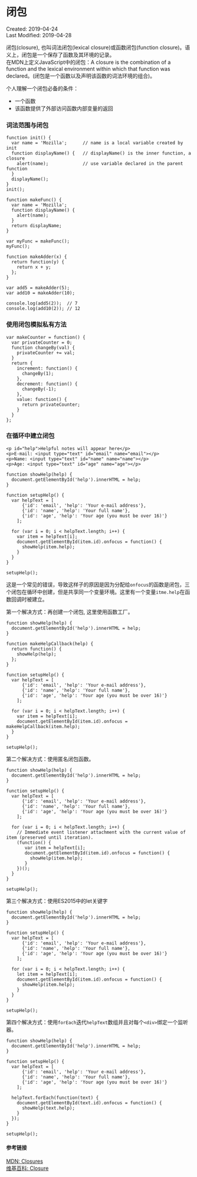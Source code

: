 # 闭包
Created: 2019-04-24  
Last Modified: 2019-04-28  

闭包(closure), 也叫词法闭包(lexical closure)或函数闭包(function closure)。语义上，闭包是一个保存了函数及其环境的记录。  
在MDN上定义JavaScript中的闭包：A closure is the combination of a function and the lexical environment within which that function was declared。(闭包是一个函数以及声明该函数的词法环境的组合)。  

个人理解一个闭包必备的条件：
- 一个函数
- 该函数提供了外部访问函数内部变量的返回 

### 词法范围与闭包
```
function init() {
  var name = 'Mozilla';      // name is a local variable created by init
  function displayName() {   // displayName() is the inner function, a closure
    alert(name);             // use variable declared in the parent function
  }
  displayName();
}
init();
```
```
function makeFunc() {
  var name = 'Mozilla';
  function displayName() {
    alert(name);
  }
  return displayName;
}

var myFunc = makeFunc();
myFunc();
```
```
function makeAdder(x) {
  return function(y) {
    return x + y;
  };
}

var add5 = makeAdder(5);
var add10 = makeAdder(10);

console.log(add5(2));  // 7
console.log(add10(2)); // 12
```

### 使用闭包模拟私有方法
```
var makeCounter = function() {
  var privateCounter = 0;
  function changeBy(val) {
    privateCounter += val;
  }
  return {
    increment: function() {
      changeBy(1);
    },
    decrement: function() {
      changeBy(-1);
    },
    value: function() {
      return privateCounter;
    }
  }
};
```

### 在循环中建立闭包
```
<p id="help">Helpful notes will appear here</p>
<p>E-mail: <input type="text" id="email" name="email"></p>
<p>Name: <input type="text" id="name" name="name"></p>
<p>Age: <input type="text" id="age" name="age"></p>
```
```
function showHelp(help) {
  document.getElementById('help').innerHTML = help;
}

function setupHelp() {
  var helpText = [
      {'id': 'email', 'help': 'Your e-mail address'},
      {'id': 'name', 'help': 'Your full name'},
      {'id': 'age', 'help': 'Your age (you must be over 16)'}
    ];

  for (var i = 0; i < helpText.length; i++) {
    var item = helpText[i];
    document.getElementById(item.id).onfocus = function() {
      showHelp(item.help);
    }
  }
}

setupHelp();
```
这是一个常见的错误，导致这样子的原因是因为分配给`onfocus`的函数是闭包，三个闭包在循环中创建，但是共享同一个变量环境。这里有一个变量`itme.help`在函数回调时被建立。  

第一个解决方式：再创建一个闭包, 这里使用函数工厂。
```
function showHelp(help) {
  document.getElementById('help').innerHTML = help;
}

function makeHelpCallback(help) {
  return function() {
    showHelp(help);
  };
}

function setupHelp() {
  var helpText = [
      {'id': 'email', 'help': 'Your e-mail address'},
      {'id': 'name', 'help': 'Your full name'},
      {'id': 'age', 'help': 'Your age (you must be over 16)'}
    ];

  for (var i = 0; i < helpText.length; i++) {
    var item = helpText[i];
    document.getElementById(item.id).onfocus = makeHelpCallback(item.help);
  }
}

setupHelp();
```
第二个解决方式：使用匿名闭包函数。
```
function showHelp(help) {
  document.getElementById('help').innerHTML = help;
}

function setupHelp() {
  var helpText = [
      {'id': 'email', 'help': 'Your e-mail address'},
      {'id': 'name', 'help': 'Your full name'},
      {'id': 'age', 'help': 'Your age (you must be over 16)'}
    ];

  for (var i = 0; i < helpText.length; i++) {
    // Immediate event listener attachment with the current value of item (preserved until iteration).
    (function() {
       var item = helpText[i];
       document.getElementById(item.id).onfocus = function() {
         showHelp(item.help);
       }
    })(); 
  }
}

setupHelp();
```

第三个解决方式：使用ES2015中的let关键字
```
function showHelp(help) {
  document.getElementById('help').innerHTML = help;
}

function setupHelp() {
  var helpText = [
      {'id': 'email', 'help': 'Your e-mail address'},
      {'id': 'name', 'help': 'Your full name'},
      {'id': 'age', 'help': 'Your age (you must be over 16)'}
    ];

  for (var i = 0; i < helpText.length; i++) {
    let item = helpText[i];
    document.getElementById(item.id).onfocus = function() {
      showHelp(item.help);
    }
  }
}

setupHelp();
```

第四个解决方式：使用`forEach`迭代`helpText`数组并且对每个`<div>`绑定一个监听器。
```
function showHelp(help) {
  document.getElementById('help').innerHTML = help;
}

function setupHelp() {
  var helpText = [
      {'id': 'email', 'help': 'Your e-mail address'},
      {'id': 'name', 'help': 'Your full name'},
      {'id': 'age', 'help': 'Your age (you must be over 16)'}
    ];

  helpText.forEach(function(text) {
    document.getElementById(text.id).onfocus = function() {
      showHelp(text.help);
    }
  });
}

setupHelp();
```

#### 参考链接
[MDN: Closures](https://developer.mozilla.org/en-US/docs/Web/JavaScript/Closures)  
[维基百科: Closure](https://en.wikipedia.org/wiki/Closure_(computer_programming))  
